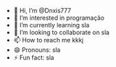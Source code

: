 - 👋 Hi, I’m @Dnxis777
- 👀 I’m interested in programação 
- 🌱 I’m currently learning sla
- 💞️ I’m looking to collaborate on sla
- 📫 How to reach me kkkj
- 😄 Pronouns: sla
- ⚡ Fun fact: sla

<!---
Dnxis777/Dnxis777 is a ✨ special ✨ repository because its `README.md` (this file) appears on your GitHub profile.
You can click the Preview link to take a look at your changes.
--->


